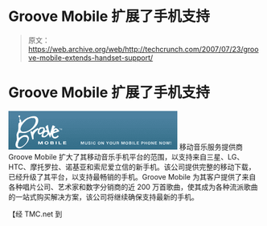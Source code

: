 # Groove Mobile 扩展了手机支持

> 原文：<https://web.archive.org/web/http://techcrunch.com/2007/07/23/groove-mobile-extends-handset-support/>

# Groove Mobile 扩展了手机支持

![groove.jpg](img/dc2e107befef94ab1d0bcce67e3b7fe9.png)
移动音乐服务提供商 Groove Mobile 扩大了其移动音乐手机平台的范围，以支持来自三星、LG、HTC、摩托罗拉、诺基亚和索尼爱立信的新手机。该公司提供完整的移动下载，已经升级了其平台，以支持最畅销的手机。Groove Mobile 为其客户提供了来自各种唱片公司、艺术家和数字分销商的近 200 万首歌曲，使其成为各种流派歌曲的一站式购买解决方案，该公司将继续确保支持最新的手机。

【经 TMC.net 到 